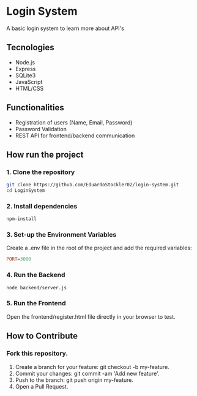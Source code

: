 # Login System

A basic login system to learn more about API's

## Tecnologies
- Node.js
- Express
- SQLite3
- JavaScript
- HTML/CSS

## Functionalities 
- Registration of users (Name, Email, Password) 
- Password Validation 
- REST API for frontend/backend communication

## How run the project

### 1. Clone the repository
```bash
git clone https://github.com/EduardoStockler02/login-system.git
cd LoginSystem
```

### 2. Install dependencies
```bash
npm-install
```

### 3. Set-up the Environment Variables
Create a .env file in the root of the project and add the required variables:

```ini
PORT=3000
```
### 4. Run the Backend
```bash
node backend/server.js
```

### 5. Run the Frontend
Open the frontend/register.html file directly in your browser to test.

## How to Contribute
### Fork this repository.
1. Create a branch for your feature: git checkout -b my-feature.
2. Commit your changes: git commit -am 'Add new feature'.
3. Push to the branch: git push origin my-feature.
4. Open a Pull Request.
